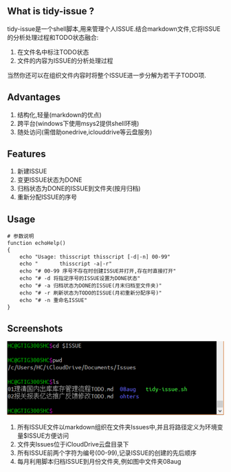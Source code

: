 ## What is tidy-issue ? ##
tidy-issue是一个shell脚本,用来管理个人ISSUE.结合markdown文件,它将ISSUE的分析处理过程和TODO状态融合:
1. 在文件名中标注TODO状态
2. 文件的内容为ISSUE的分析处理过程

当然你还可以在组织文件内容时将整个ISSUE进一步分解为若干子TODO项.

## Advantages  ##
1. 结构化,轻量(markdown的优点)
2. 跨平台(windows下使用msys2提供shell环境)
3. 随处访问(需借助onedrive,iclouddrive等云盘服务)

## Features ##
1. 新建ISSUE
2. 变更ISSUE状态为DONE
3. 归档状态为DONE的ISSUE到文件夹(按月归档)
4. 重新分配ISSUE的序号

## Usage ##
```
# 参数说明
function echoHelp()
{
    echo "Usage: thisscript thisscript [-d|-n] 00-99"
    echo "       thisscript -a|-r"
    echo "# 00-99 序号不存在时创建ISSUE并打开,存在时直接打开"
    echo "# -d 将指定序号的ISSUE设置为DONE状态"
    echo "# -a 归档状态为DONE的ISSUE(月末归档至文件夹)"
    echo "# -r 刷新状态为TODO的ISSUE(月初重新分配序号)"
    echo "# -n 重命名ISSUE"
}
```

## Screenshots ##
![文件组织形式](file-organization.png "文件组织形式")
1. 所有ISSUE文件以markdown组织在文件夹Issues中,并且将路径定义为环境变量$ISSUE方便访问
2. 文件夹Issues位于iCloudDrive云盘目录下
3. 所有ISSUE前两个字符为编号(00-99),记录ISSUE的创建的先后顺序
4. 每月利用脚本归档ISSUE到月份文件夹,例如图中文件夹08aug
